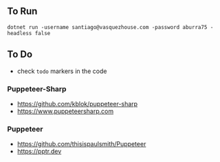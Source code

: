 ## To Run

```
dotnet run -username santiago@vasquezhouse.com -password aburra75 -headless false
```

## To Do

- check `todo` markers in the code



### Puppeteer-Sharp
- https://github.com/kblok/puppeteer-sharp
- https://www.puppeteersharp.com

### Puppeteer
- https://github.com/thisispaulsmith/Puppeteer
- https://pptr.dev

